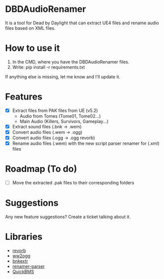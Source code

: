 # DBDAudioRenamer
It is a tool for Dead by Daylight that can extract UE4 files and rename audio files based on XML files.

# How to use it
1. In the CMD, where you have the DBDAudioRenamer files.
2. Write: pip install -r requirements.txt

If anything else is missing, let me know and I'll update it.

# Features
- [X] Extract files from PAK files from UE (v5.2)
  - Audio from Tomes (Tome01, Tome02...)
  - Main Audio (Killers, Survivors, Gameplay...)
- [X] Extract sound files (.bnk -> .wem)
- [X] Convert audio files (.wem -> .ogg) 
- [X] Convert audio files (.ogg -> .ogg revorb)
- [X] Rename audio files (.wem) with the new script parser renamer for (.xml) files

# Roadmap (To do)
- [ ] Move the extracted .pak files to their corresponding folders

# Suggestions
Any new feature suggestions? Create a ticket talking about it.

# Libraries
- [revorb](https://github.com/ItsBranK/ReVorb)
- [ww2ogg](https://github.com/hcs64/ww2ogg)
- [bnkextr](https://github.com/eXpl0it3r/bnkextr)
- [renamer-parser](https://github.com/Neinndall/renamer-parser)
- [QuickBMS](https://aluigi.altervista.org/quickbms.htm)

